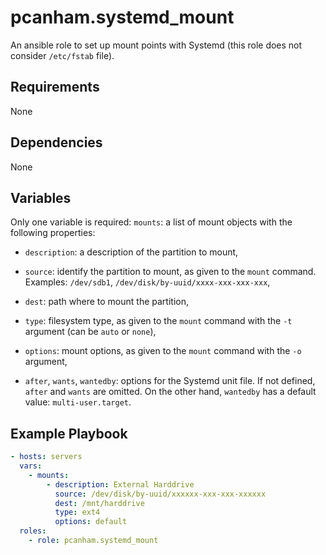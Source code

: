 # pcanham.systemd_mount

An ansible role to set up mount points with Systemd (this role does not
consider `/etc/fstab` file).

## Requirements

None

## Dependencies

None

## Variables

Only one variable is required: `mounts`: a list of mount objects with the following properties:

* `description`: a description of the partition to mount,

* `source`: identify the partition to mount, as given to the `mount` command. Examples: `/dev/sdb1`, `/dev/disk/by-uuid/xxxx-xxx-xxx-xxx`,

* `dest`: path where to mount the partition,

* `type`: filesystem type, as given to the `mount` command with the `-t` argument (can be `auto` or `none`),

* `options`: mount options, as given to the `mount` command with the `-o` argument,

* `after`, `wants`, `wantedby`: options for the Systemd unit file. If not
  defined, `after` and `wants` are omitted. On the other hand, `wantedby` has a
default value: `multi-user.target`.

## Example Playbook

```yaml
- hosts: servers
  vars:
    - mounts:
        - description: External Harddrive
          source: /dev/disk/by-uuid/xxxxxx-xxx-xxx-xxxxxx
          dest: /mnt/harddrive
          type: ext4
          options: default
  roles:
    - role: pcanham.systemd_mount
```
